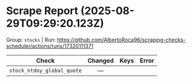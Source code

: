 # Scrape Report (2025-08-29T09:29:20.123Z)

Group: `stocks`  |  Run: https://github.com/AlbertoRoca96/scraping-checks-scheduler/actions/runs/17320111371

| Check | Changed | Keys | Error |
|---|:---:|:--|:--|
| `stock_ntdoy_global_quote` | — |  |  |
